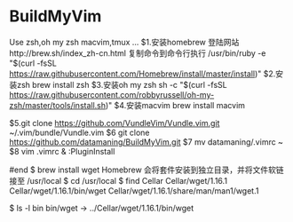 # BuildMyVim
Use zsh,oh my zsh macvim,tmux ...
$1.安装homebrew 
登陆网站 http://brew.sh/index_zh-cn.html
复制命令到命令行执行 /usr/bin/ruby -e "$(curl -fsSL https://raw.githubusercontent.com/Homebrew/install/master/install)"
$2.安装zsh 
brew install zsh
$3.安装oh my zsh sh 
-c "$(curl -fsSL https://raw.githubusercontent.com/robbyrussell/oh-my-zsh/master/tools/install.sh)"
$4.安装macvim 
brew install macvim

$5.git clone https://github.com/VundleVim/Vundle.vim.git ~/.vim/bundle/Vundle.vim
$6 git clone https://github.com/datamaning/BuildMyVim.git
$7 mv datamaning/.vimrc ~
$8 vim .vimrc & :PluginInstall

#end
$ brew install wget
Homebrew 会将套件安装到独立目录，并将文件软链接至 /usr/local 
$ cd /usr/local
$ find Cellar
Cellar/wget/1.16.1
Cellar/wget/1.16.1/bin/wget
Cellar/wget/1.16.1/share/man/man1/wget.1

$ ls -l bin
bin/wget -> ../Cellar/wget/1.16.1/bin/wget
